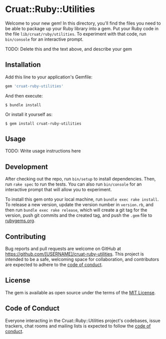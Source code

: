 # Cruat::Ruby::Utilities

Welcome to your new gem! In this directory, you'll find the files you need to be able to package up your Ruby library into a gem. Put your Ruby code in the file `lib/cruat/ruby/utilities`. To experiment with that code, run `bin/console` for an interactive prompt.

TODO: Delete this and the text above, and describe your gem

## Installation

Add this line to your application's Gemfile:

```ruby
gem 'cruat-ruby-utilities'
```

And then execute:

    $ bundle install

Or install it yourself as:

    $ gem install cruat-ruby-utilities

## Usage

TODO: Write usage instructions here

## Development

After checking out the repo, run `bin/setup` to install dependencies. Then, run `rake spec` to run the tests. You can also run `bin/console` for an interactive prompt that will allow you to experiment.

To install this gem onto your local machine, run `bundle exec rake install`. To release a new version, update the version number in `version.rb`, and then run `bundle exec rake release`, which will create a git tag for the version, push git commits and the created tag, and push the `.gem` file to [rubygems.org](https://rubygems.org).

## Contributing

Bug reports and pull requests are welcome on GitHub at https://github.com/[USERNAME]/cruat-ruby-utilities. This project is intended to be a safe, welcoming space for collaboration, and contributors are expected to adhere to the [code of conduct](https://github.com/[USERNAME]/cruat-ruby-utilities/blob/master/CODE_OF_CONDUCT.md).

## License

The gem is available as open source under the terms of the [MIT License](https://opensource.org/licenses/MIT).

## Code of Conduct

Everyone interacting in the Cruat::Ruby::Utilities project's codebases, issue trackers, chat rooms and mailing lists is expected to follow the [code of conduct](https://github.com/[USERNAME]/cruat-ruby-utilities/blob/master/CODE_OF_CONDUCT.md).
